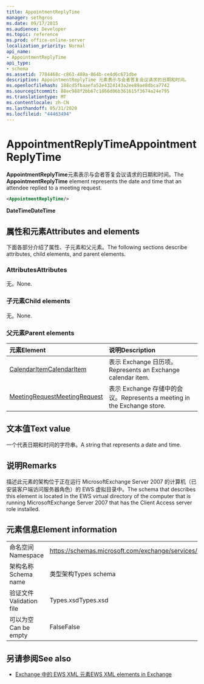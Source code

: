 ```yaml
---
title: AppointmentReplyTime
manager: sethgros
ms.date: 09/17/2015
ms.audience: Developer
ms.topic: reference
ms.prod: office-online-server
localization_priority: Normal
api_name:
- AppointmentReplyTime
api_type:
- schema
ms.assetid: 7784468c-c863-488a-864b-ce4d6c671dbe
description: AppointmentReplyTime 元素表示与会者答复会议请求的日期和时间。
ms.openlocfilehash: 188cd5fbaaefa52e4324143a2ee89ae8dbca7742
ms.sourcegitcommit: 88ec988f2bb67c1866d06b361615f3674a24e795
ms.translationtype: MT
ms.contentlocale: zh-CN
ms.lasthandoff: 05/31/2020
ms.locfileid: "44463494"
---
```

# <a name="appointmentreplytime"></a><span data-ttu-id="7f296-103">AppointmentReplyTime</span><span class="sxs-lookup"><span data-stu-id="7f296-103">AppointmentReplyTime</span></span>

<span data-ttu-id="7f296-104">**AppointmentReplyTime**元素表示与会者答复会议请求的日期和时间。</span><span class="sxs-lookup"><span data-stu-id="7f296-104">The **AppointmentReplyTime** element represents the date and time that an attendee replied to a meeting request.</span></span> 
  
```xml
<AppointmentReplyTime/>
```

 <span data-ttu-id="7f296-105">**DateTime**</span><span class="sxs-lookup"><span data-stu-id="7f296-105">**DateTime**</span></span>
## <a name="attributes-and-elements"></a><span data-ttu-id="7f296-106">属性和元素</span><span class="sxs-lookup"><span data-stu-id="7f296-106">Attributes and elements</span></span>

<span data-ttu-id="7f296-107">下面各部分介绍了属性、子元素和父元素。</span><span class="sxs-lookup"><span data-stu-id="7f296-107">The following sections describe attributes, child elements, and parent elements.</span></span>
  
### <a name="attributes"></a><span data-ttu-id="7f296-108">Attributes</span><span class="sxs-lookup"><span data-stu-id="7f296-108">Attributes</span></span>

<span data-ttu-id="7f296-109">无。</span><span class="sxs-lookup"><span data-stu-id="7f296-109">None.</span></span>
  
### <a name="child-elements"></a><span data-ttu-id="7f296-110">子元素</span><span class="sxs-lookup"><span data-stu-id="7f296-110">Child elements</span></span>

<span data-ttu-id="7f296-111">无。</span><span class="sxs-lookup"><span data-stu-id="7f296-111">None.</span></span>
  
### <a name="parent-elements"></a><span data-ttu-id="7f296-112">父元素</span><span class="sxs-lookup"><span data-stu-id="7f296-112">Parent elements</span></span>

|<span data-ttu-id="7f296-113">**元素**</span><span class="sxs-lookup"><span data-stu-id="7f296-113">**Element**</span></span>|<span data-ttu-id="7f296-114">**说明**</span><span class="sxs-lookup"><span data-stu-id="7f296-114">**Description**</span></span>|
|:-----|:-----|
|[<span data-ttu-id="7f296-115">CalendarItem</span><span class="sxs-lookup"><span data-stu-id="7f296-115">CalendarItem</span></span>](calendaritem.md) <br/> |<span data-ttu-id="7f296-116">表示 Exchange 日历项。</span><span class="sxs-lookup"><span data-stu-id="7f296-116">Represents an Exchange calendar item.</span></span>  <br/> |
|[<span data-ttu-id="7f296-117">MeetingRequest</span><span class="sxs-lookup"><span data-stu-id="7f296-117">MeetingRequest</span></span>](meetingrequest.md) <br/> |<span data-ttu-id="7f296-118">表示 Exchange 存储中的会议。</span><span class="sxs-lookup"><span data-stu-id="7f296-118">Represents a meeting in the Exchange store.</span></span>  <br/> |
   
## <a name="text-value"></a><span data-ttu-id="7f296-119">文本值</span><span class="sxs-lookup"><span data-stu-id="7f296-119">Text value</span></span>

<span data-ttu-id="7f296-120">一个代表日期和时间的字符串。</span><span class="sxs-lookup"><span data-stu-id="7f296-120">A string that represents a date and time.</span></span>
  
## <a name="remarks"></a><span data-ttu-id="7f296-121">说明</span><span class="sxs-lookup"><span data-stu-id="7f296-121">Remarks</span></span>

<span data-ttu-id="7f296-122">描述此元素的架构位于正在运行 MicrosoftExchange Server 2007 的计算机（已安装客户端访问服务器角色）的 EWS 虚拟目录中。</span><span class="sxs-lookup"><span data-stu-id="7f296-122">The schema that describes this element is located in the EWS virtual directory of the computer that is running MicrosoftExchange Server 2007 that has the Client Access server role installed.</span></span>
  
## <a name="element-information"></a><span data-ttu-id="7f296-123">元素信息</span><span class="sxs-lookup"><span data-stu-id="7f296-123">Element information</span></span>

|||
|:-----|:-----|
|<span data-ttu-id="7f296-124">命名空间</span><span class="sxs-lookup"><span data-stu-id="7f296-124">Namespace</span></span>  <br/> |https://schemas.microsoft.com/exchange/services/2006/types  <br/> |
|<span data-ttu-id="7f296-125">架构名称</span><span class="sxs-lookup"><span data-stu-id="7f296-125">Schema name</span></span>  <br/> |<span data-ttu-id="7f296-126">类型架构</span><span class="sxs-lookup"><span data-stu-id="7f296-126">Types schema</span></span>  <br/> |
|<span data-ttu-id="7f296-127">验证文件</span><span class="sxs-lookup"><span data-stu-id="7f296-127">Validation file</span></span>  <br/> |<span data-ttu-id="7f296-128">Types.xsd</span><span class="sxs-lookup"><span data-stu-id="7f296-128">Types.xsd</span></span>  <br/> |
|<span data-ttu-id="7f296-129">可以为空</span><span class="sxs-lookup"><span data-stu-id="7f296-129">Can be empty</span></span>  <br/> |<span data-ttu-id="7f296-130">False</span><span class="sxs-lookup"><span data-stu-id="7f296-130">False</span></span>  <br/> |
   
## <a name="see-also"></a><span data-ttu-id="7f296-131">另请参阅</span><span class="sxs-lookup"><span data-stu-id="7f296-131">See also</span></span>

- [<span data-ttu-id="7f296-132">Exchange 中的 EWS XML 元素</span><span class="sxs-lookup"><span data-stu-id="7f296-132">EWS XML elements in Exchange</span></span>](ews-xml-elements-in-exchange.md)


